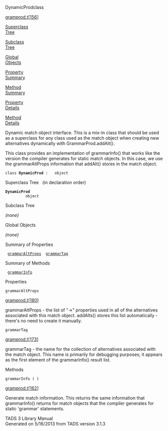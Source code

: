 ---
---
<span class="title">DynamicProd</span><span class="type">class</span>

[gramprod.t](../file/gramprod.t.html)\[[156](../source/gramprod.t.html#156)\]

[Superclass  
Tree](#_SuperClassTree_)

[Subclass  
Tree](#_SubClassTree_)

[Global  
Objects](#_ObjectSummary_)

[Property  
Summary](#_PropSummary_)

[Method  
Summary](#_MethodSummary_)

[Property  
Details](#_Properties_)

[Method  
Details](#_Methods_)

<div class="fdesc">

Dynamic match object interface. This is a mix-in class that should be
used as a superclass for any class used as the match object when
creating new alternatives dynamically with GrammarProd.addAlt().

This class provides an implementation of grammarInfo() that works like
the version the compiler generates for static match objects. In this
case, we use the grammarAltProps information that addAlt() stores in the
match object.

`class `**`DynamicProd`**` :   object`

</div>

<span id="_SuperClassTree_"></span>

<div class="mjhd">

<span class="hdln">Superclass Tree</span>   (in declaration order)

</div>

**`DynamicProd`**  
`         object`  
<span id="_SubClassTree_"></span>

<div class="mjhd">

<span class="hdln">Subclass Tree</span>  

</div>

*(none)* <span id="_ObjectSummary_"></span>

<div class="mjhd">

<span class="hdln">Global Objects</span>  

</div>

*(none)* <span id="_PropSummary_"></span>

<div class="mjhd">

<span class="hdln">Summary of Properties</span>  

</div>

` `[`grammarAltProps`](#grammarAltProps)`  `[`grammarTag`](#grammarTag)`  `

<span id="_MethodSummary_"></span>

<div class="mjhd">

<span class="hdln">Summary of Methods</span>  

</div>

` `[`grammarInfo`](#grammarInfo)`  `

<span id="_Properties_"></span>

<div class="mjhd">

<span class="hdln">Properties</span>  

</div>

<span id="grammarAltProps"></span>

`grammarAltProps`

[gramprod.t](../file/gramprod.t.html)\[[180](../source/gramprod.t.html#180)\]

<div class="desc">

grammarAltProps - the list of "-\>" properties used in all of the
alternatives associated with this match object. addAlts() stores this
list automatically - there's no need to create it manually.

</div>

<span id="grammarTag"></span>

`grammarTag`

[gramprod.t](../file/gramprod.t.html)\[[173](../source/gramprod.t.html#173)\]

<div class="desc">

grammarTag - the name for the collection of alternatives associated with
the match object. This name is primarily for debugging purposes; it
appears as the first element of the grammarInfo() result list.

</div>

<span id="_Methods_"></span>

<div class="mjhd">

<span class="hdln">Methods</span>  

</div>

<span id="grammarInfo"></span>

`grammarInfo ( )`

[gramprod.t](../file/gramprod.t.html)\[[162](../source/gramprod.t.html#162)\]

<div class="desc">

Generate match information. This returns the same information that
grammarInfo() returns for match objects that the compiler generates for
static 'grammar' statements.

</div>

<div class="ftr">

TADS 3 Library Manual  
Generated on 5/16/2013 from TADS version 3.1.3

</div>
